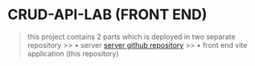 # CRUD-API-LAB (FRONT END)

> this project contains 2 parts which is deployed in two separate repository
    >> • server [server github repository](https://github.com/jonas060831/crud-api-lab)
    >> • front end vite application (this repository)